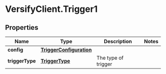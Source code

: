 # VersifyClient.Trigger1

## Properties

Name | Type | Description | Notes
------------ | ------------- | ------------- | -------------
**config** | [**TriggerConfiguration**](TriggerConfiguration.md) |  | 
**triggerType** | [**TriggerType**](TriggerType.md) | The type of trigger | 


